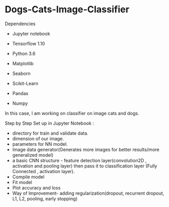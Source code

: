 # Dogs-Cats-Image-Classifier

Dependencies
- Jupyter notebook

- Tensorflow 1.10
- Python 3.6
- Matplotlib
- Seaborn
- Scikit-Learn
- Pandas
- Numpy


In this case, I am working on classifier on image cats and dogs.

Step by Step Set up in Jupyter Notebook :
- directory for train and validate data.
- dimension of our image.
- parameters for NN model.
- Image data generator(Generates more images for better results/more generalized model)
- a basic CNN structure - feature detection layer(convolution2D , activation and pooling layer) then pass it to classification layer (Fully Connected , activation layer).
- Compile model
- Fit model 
- Plot accuracy and loss 
- Way of Improvement- adding regularization(dropout, recurrent dropout, L1, L2, pooling, early stopping)
